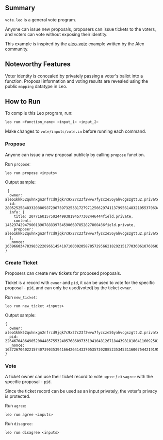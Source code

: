 <!-- # 🗳️ Vote -->

[//]: # (<img alt="workshop/vote" width="1412" src="../.resources/vote.png">)

## Summary

`vote.leo` is a general vote program.

Anyone can issue new proposals, 
proposers can issue tickets to the voters, 
and voters can vote without exposing their identity.

This example is inspired by the [aleo-vote](https://github.com/zkprivacy/aleo-vote) example written by the Aleo community.

## Noteworthy Features

Voter identity is concealed by privately passing a voter's ballot into a function.
Proposal information and voting results are revealed using the public `mapping` datatype in Leo.

## How to Run

To compile this Leo program, run:
```bash
leo run <function_name> <input_1> <input_2>
```

Make changes to `vote/inputs/vote.in` before running each command.

### Propose

Anyone can issue a new proposal publicly by calling `propose` function.

Run `propose`:

```
leo run propose <inputs>
```

Output sample:

```
 {
  owner: aleo1kkk52quhnxgn2nfrcd9jqk7c9x27c23f2wvw7fyzcze56yahvcgszgttu2.private,
  id: 2805252584833208809872967597325381727971256629741137995614832105537063464740field.private,
  info: {
    title: 2077160157502449938194577302446444field.private,
    content: 1452374294790018907888397545906607852827800436field.private,
    proposer: aleo1kkk52quhnxgn2nfrcd9jqk7c9x27c23f2wvw7fyzcze56yahvcgszgttu2.private
  },
  _nonce: 1639660347839832220966145410710039205878572956621820215177036061076060242021group.public
}
```

### Create Ticket

Proposers can create new tickets for proposed proposals.

Ticket is a record with `owner` and `pid`, 
it can be used to vote for the specific proposal - `pid`, 
and can only be used(voted) by the ticket `owner`.

Run `new_ticket`:

```
leo run new_ticket <inputs>
```

Output sample:

```
{
  owner: aleo1kkk52quhnxgn2nfrcd9jqk7c9x27c23f2wvw7fyzcze56yahvcgszgttu2.private,
  pid: 2264670486490520844857553240576860973319410481267184439818180411609250173817field.private,
  _nonce: 1637267040221574073903539416642641433705357302885235345311606754421919550724group.public
}
```

### Vote

A ticket owner can use their ticket record to vote `agree` / `disagree` with the specific proposal - `pid`.

Since the ticket record can be used as an input privately, the voter's privacy is protected.

Run `agree`:

```
leo run agree <inputs>
```

Run `disagree`:

```
leo run disagree <inputs>
```
